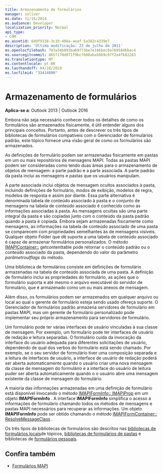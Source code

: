 ```yaml
---
title: Armazenamento de formulários
manager: soliver
ms.date: 11/16/2014
ms.audience: Developer
localization_priority: Normal
api_type:
- COM
ms.assetid: 6ddf9158-3c10-408a-aeaf-5a382c4339e7
description: 'Última modificação: 23 de julho de 2011'
ms.openlocfilehash: 793a34b093ba69f73be7e186bec0a769584bbac4
ms.sourcegitcommit: 8657170d071f9bcf680aba50b9c07f2a4fb82283
ms.translationtype: MT
ms.contentlocale: pt-BR
ms.lasthandoff: 04/28/2019
ms.locfileid: "33414890"
---
```

# <a name="form-storage"></a>Armazenamento de formulários

**Aplica-se a**: Outlook 2013 | Outlook 2016 
  
Embora não seja necessário conhecer todos os detalhes de como os formulários são armazenados fisicamente, é útil entender alguns dos principais conceitos. Portanto, antes de descrever os três tipos de bibliotecas de formulários compatíveis com o Gerenciador de formulários padrão, este tópico fornece uma visão geral de como os formulários são armazenados.
  
As definições de formulário podem ser armazenadas fisicamente em pastas em um ou mais repositórios de mensagens MAPI. Todas as pastas MAPI podem ser consideradas como tendo duas áreas para o armazenamento de objetos de mensagem: a parte padrão e a parte associada. A parte padrão da pasta inclui as mensagens e pastas que os usuários manipulam.
  
A parte associada inclui objetos de mensagem ocultos associados à pasta, incluindo definições de formulário, modos de exibição, modelos de regra, modelos de resposta e assim por diante. Essa parte alternativa é denominada tabela de conteúdo associado à pasta e o conjunto de mensagens na tabela de conteúdo associado é conhecido como as informações associadas à pasta. As mensagens ocultas são uma parte integral da pasta e são copiadas junto com o conteúdo da pasta padrão quando a pasta é copiada. Embora sejam armazenadas fisicamente como mensagens, as informações na tabela de conteúdo associado de uma pasta se comparecem com propriedades semelhantes às de mensagens visíveis. Qualquer objeto Folder que dê suporte a uma tabela de conteúdo associado é capaz de armazenar formulários personalizados. O método [IMAPIContainer::](imapicontainer-getcontentstable.md) getcontenttable pode retornar o conteúdo padrão ou o conteúdo associado da pasta, dependendo do valor do parâmetro _parâmetroulflags_ do método. 
  
Uma biblioteca de formulários consiste em definições de formulário armazenadas na tabela de conteúdo associada de uma pasta. A definição de formulário inclui as propriedades do formulário, as ações que o formulário suporta e até mesmo o arquivo executável do servidor de formulário, que é armazenado como um ou mais anexos de mensagem.
  
Além disso, os formulários podem ser armazenados em qualquer arquivo ou local ao qual o gerente de formulário esteja sendo usado ofereça suporte. O Gerenciador de formulários padrão armazena servidores de formulário em pastas MAPI, mas um gerente de formulário personalizado pode implementar seu próprio armazenamento para servidores de formulário.
  
Um formulário pode ter várias interfaces de usuário vinculadas à sua classe de mensagem. Por exemplo, um formulário pode ter interfaces de usuário de redação e leitura separadas. O formulário cuida da invocação da interface do usuário adequada para diferentes solicitações de usuário, dependendo de qual dos verbos do formulário está sendo chamado. Por exemplo, se o seu servidor de formulário tiver uma composição separada e a leitura de interfaces de usuário, a interface de usuário de redação poderá ser aberta automaticamente quando o usuário criar uma nova mensagem da classe de mensagem do formulário e a interface do usuário de leitura puder ser aberta automaticamente quando o o usuário abre uma mensagem existente da classe de mensagem do formulário.
  
A maioria das informações armazenadas em uma definição de formulário está disponível invocando o método [IMAPIFormInfo:: IMAPIProp](imapiforminfoimapiprop.md) em um objeto **IMAPIFormInfo** . A interface **IMAPIFormInfo** simplifica o acesso a informações de formulário chamando todos os métodos de mensagens e pastas MAPI necessários para recuperar as informações. Um objeto **IMAPIFormInfo** pode ser obtido chamando o método [IMAPIFormContainer:: ResolveMessageClass](imapiformcontainer-resolvemessageclass.md) . 
  
Os três tipos de bibliotecas de formulários são descritos nas [bibliotecas de formulários locais](local-form-libraries.md)de tópicos, [bibliotecas de formulários de pastas](folder-form-libraries.md) e bibliotecas de [formulários pessoais](personal-form-libraries.md).
  
## <a name="see-also"></a>Confira também

- [Formulários MAPI](mapi-forms.md)


